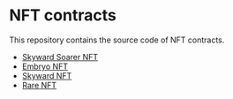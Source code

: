# NFT contracts

This repository contains the source code of NFT contracts.

- [Skyward Soarer NFT](./skyward_soarer/README.md)
- [Embryo NFT](./embryo/README.md)
- [Skyward NFT](./skyward/README.md)
- [Rare NFT](./rare/README.md)
